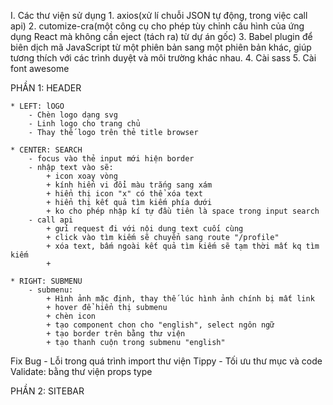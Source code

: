 
I. Các thư viện sử dụng
    1. axios(xử lí chuỗi JSON tự động, trong việc call api)
    2. cutomize-cra(một công cụ cho phép tùy chỉnh cấu hình của ứng dụng React mà không cần eject (tách ra) từ dự án gốc)
    3. Babel plugin để biên dịch mã JavaScript từ một phiên bản sang một phiên bản khác, giúp tương thích với các trình duyệt và môi trường khác nhau.
    4. Cài sass
    5. Cài font awesome

PHẦN 1: HEADER

    * LEFT: lOGO
        - Chèn logo dạng svg
        - Linh logo cho trang chủ
        - Thay thế logo trên thẻ title browser

    * CENTER: SEARCH
        - focus vào thẻ input mới hiện border
        - nhập text vào sẽ:
            + icon xoay vòng
            + kính hiển vi đổi màu trắng sang xám
            + hiển thị icon "x" có thể xóa text
            + hiển thị kết quả tìm kiếm phía dưới
            + ko cho phép nhập kí tự đầu tiên là space trong input search
        - call api
            + gửi request đi với nội dung text cuối cùng
            + click vào tìm kiếm sẽ chuyển sang route "/profile"
            + xóa text, bấm ngoài kết quả tìm kiếm sẽ tạm thời mất kq tìm kiếm
            + 
            
    * RIGHT: SUBMENU
        - submenu:
            + Hình ảnh mặc định, thay thế lúc hình ảnh chính bị mất link
            + hover để hiển thị submenu
            + chèn icon
            + tạo component chon cho "english", select ngôn ngữ
            + tạo border trên bằng thư viện
            + tạo thanh cuộn trong submenu "english"
        
Fix Bug
    - Lỗi trong quá trình import thư viện Tippy
    - Tối ưu thư mục và code
Validate: bằng thư viện props type

PHẦN 2: SITEBAR

   